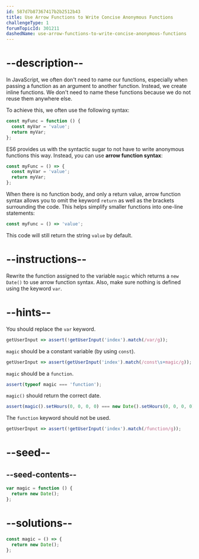 ```yaml
---
id: 587d7b87367417b2b2512b43
title: Use Arrow Functions to Write Concise Anonymous Functions
challengeType: 1
forumTopicId: 301211
dashedName: use-arrow-functions-to-write-concise-anonymous-functions
---
```


# --description--

In JavaScript, we often don't need to name our functions, especially when passing a function as an argument to another function. Instead, we create inline functions. We don't need to name these functions because we do not reuse them anywhere else.

To achieve this, we often use the following syntax:

```js
const myFunc = function () {
  const myVar = 'value';
  return myVar;
};
```

ES6 provides us with the syntactic sugar to not have to write anonymous functions this way. Instead, you can use **arrow function syntax**:

```js
const myFunc = () => {
  const myVar = 'value';
  return myVar;
};
```

When there is no function body, and only a return value, arrow function syntax allows you to omit the keyword `return` as well as the brackets surrounding the code. This helps simplify smaller functions into one-line statements:

```js
const myFunc = () => 'value';
```

This code will still return the string `value` by default.

# --instructions--

Rewrite the function assigned to the variable `magic` which returns a `new Date()` to use arrow function syntax. Also, make sure nothing is defined using the keyword `var`.

# --hints--

You should replace the `var` keyword.

```js
getUserInput => assert(!getUserInput('index').match(/var/g));
```

`magic` should be a constant variable (by using `const`).

```js
getUserInput => assert(getUserInput('index').match(/const\s+magic/g));
```

`magic` should be a `function`.

```js
assert(typeof magic === 'function');
```

`magic()` should return the correct date.

```js
assert(magic().setHours(0, 0, 0, 0) === new Date().setHours(0, 0, 0, 0));
```

The `function` keyword should not be used.

```js
getUserInput => assert(!getUserInput('index').match(/function/g));
```

# --seed--

## --seed-contents--

```js
var magic = function () {
  return new Date();
};
```

# --solutions--

```js
const magic = () => {
  return new Date();
};
```
